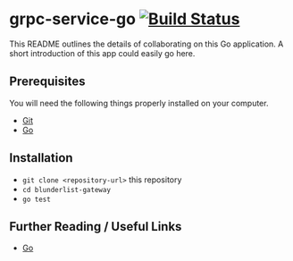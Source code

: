 # grpc-service-go [![Build Status](https://travis-ci.com/tomasbasham/grpc-service-go.svg?branch=master)](https://travis-ci.com/tomasbasham/grpc-service-go)

This README outlines the details of collaborating on this Go application. A
short introduction of this app could easily go here.

## Prerequisites

You will need the following things properly installed on your computer.

* [Git](https://git-scm.com/)
* [Go](https://golang.org/)

## Installation

* `git clone <repository-url>` this repository
* `cd blunderlist-gateway`
* `go test`

## Further Reading / Useful Links

* [Go](https://golang.org/)
